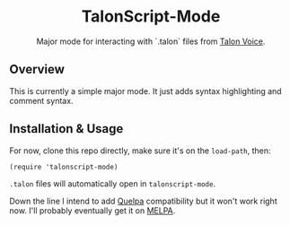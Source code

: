 <h1 align=center>TalonScript-Mode</h1>
<p align=center>Major mode for interacting with `.talon` files from <a href=https://talonvoice.com/>Talon Voice</a>.</p>

## Overview

This is currently a simple major mode. It just adds syntax highlighting and comment syntax.

## Installation & Usage

For now, clone this repo directly, make sure it's on the `load-path`, then:

```emacs-lisp
(require 'talonscript-mode)
```

`.talon` files will automatically open in `talonscript-mode`. 

Down the line I intend to add [Quelpa](https://github.com/quelpa/quelpa) compatibility but it won't work right now. I'll probably eventually get it on [MELPA](https://melpa.org/).
